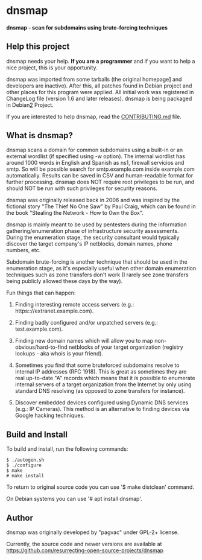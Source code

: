 # dnsmap

#### dnsmap - scan for subdomains using brute-forcing techniques

## Help this project ##

dnsmap needs your help. **If you are a programmer** and if you want to help a
nice project, this is your opportunity.

dnsmap was imported from some tarballs (the original homepage[1] and
developers are inactive). After this, all patches found in Debian project and
other places for this program were applied. All initial work was registered in
ChangeLog file (version 1.6 and later releases). dnsmap is being packaged
in Debian[2] Project.

If you are interested to help dnsmap, read the [CONTRIBUTING.md](CONTRIBUTING.md) file.

[1]: https://code.google.com/archive/p/dnsmap/
[2]: https://tracker.debian.org/pkg/dnsmap

## What is dnsmap? ##

dnsmap scans a domain for common subdomains using a built-in or an external
wordlist (if specified using -w option). The internal wordlist has around 1000
words in English and Spanish as ns1, firewall servicios and smtp. So will be
possible search for smtp.example.com inside example.com automatically. Results
can be saved in CSV and human-readable format for further processing. dnsmap
does NOT require root privileges to be run, and should NOT be run with such
privileges for security reasons.

dnsmap was originally released back in 2006 and was inspired by the fictional
story "The Thief No One Saw" by Paul Craig, which can be found in the book
"Stealing the Network - How to 0wn the Box".

dnsmap is mainly meant to be used by pentesters during the information
gathering/enumeration phase of infrastructure security assessments. During the
enumeration stage, the security consultant would typically discover the target
company's IP netblocks, domain names, phone numbers, etc.

Subdomain brute-forcing is another technique that should be used in the
enumeration stage, as it's especially useful when other domain enumeration
techniques such as zone transfers don't work (I rarely see zone transfers being
publicly allowed these days by the way).

Fun things that can happen:

 1. Finding interesting remote access servers (e.g.:
    https:<span>://</span>extranet.example.com).

 2. Finding badly configured and/or unpatched servers (e.g.: test.example.com).

 3. Finding new domain names which will allow you to map
    non-obvious/hard-to-find netblocks of your target organization (registry
    lookups - aka whois is your friend).

 4. Sometimes you find that some bruteforced subdomains resolve to internal IP
    addresses (RFC 1918).     This is great as sometimes they are real
    up-to-date "A" records which means that it *is* possible to enumerate
    internal servers of a target organization from the Internet by only using
    standard DNS resolving (as opposed to zone transfers for instance).

 5. Discover embedded devices configured using Dynamic DNS services (e.g.: IP
    Cameras). This method     is an alternative to finding devices via Google
    hacking techniques.

## Build and Install ##

To build and install, run the following commands:

    $ ./autogen.sh
    $ ./configure
    $ make
    # make install

To return to original source code you can use '$ make distclean' command.

On Debian systems you can use '# apt install dnsmap'.

## Author ##

dnsmap was originally developed by "pagvac" under GPL-2+ license.

Currently, the source code and newer versions are available at
https://github.com/resurrecting-open-source-projects/dnsmap
